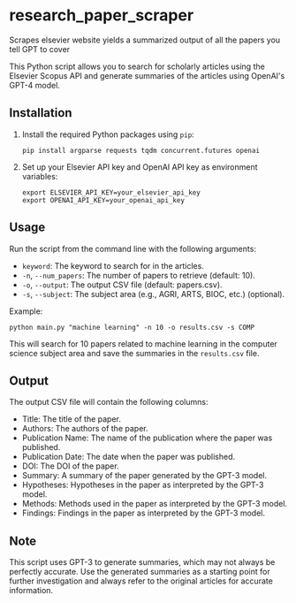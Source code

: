 # research_paper_scraper
Scrapes elsevier website yields a summarized output of all the papers you tell GPT to cover 


This Python script allows you to search for scholarly articles using the Elsevier Scopus API and generate summaries of the articles using OpenAI's GPT-4 model.

## Installation

1. Install the required Python packages using `pip`:

   ```
   pip install argparse requests tqdm concurrent.futures openai
   ```

2. Set up your Elsevier API key and OpenAI API key as environment variables:

   ```
   export ELSEVIER_API_KEY=your_elsevier_api_key
   export OPENAI_API_KEY=your_openai_api_key
   ```

## Usage

Run the script from the command line with the following arguments:

- `keyword`: The keyword to search for in the articles.
- `-n`, `--num_papers`: The number of papers to retrieve (default: 10).
- `-o`, `--output`: The output CSV file (default: papers.csv).
- `-s`, `--subject`: The subject area (e.g., AGRI, ARTS, BIOC, etc.) (optional).

Example:

```
python main.py "machine learning" -n 10 -o results.csv -s COMP
```

This will search for 10 papers related to machine learning in the computer science subject area and save the summaries in the `results.csv` file.

## Output

The output CSV file will contain the following columns:

- Title: The title of the paper.
- Authors: The authors of the paper.
- Publication Name: The name of the publication where the paper was published.
- Publication Date: The date when the paper was published.
- DOI: The DOI of the paper.
- Summary: A summary of the paper generated by the GPT-3 model.
- Hypotheses: Hypotheses in the paper as interpreted by the GPT-3 model.
- Methods: Methods used in the paper as interpreted by the GPT-3 model.
- Findings: Findings in the paper as interpreted by the GPT-3 model.

## Note

This script uses GPT-3 to generate summaries, which may not always be perfectly accurate. Use the generated summaries as a starting point for further investigation and always refer to the original articles for accurate information.
